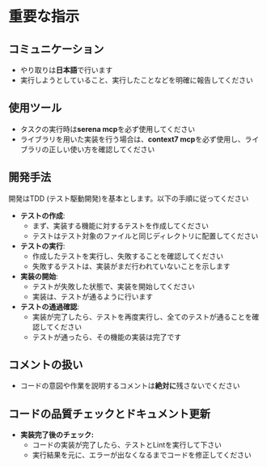 # 重要な指示

## コミュニケーション
- やり取りは**日本語**で行います
- 実行しようとしていること、実行したことなどを明確に報告してください

## 使用ツール
- タスクの実行時は**serena mcp**を必ず使用してください
- ライブラリを用いた実装を行う場合は、**context7 mcp**を必ず使用し、ライブラリの正しい使い方を確認してください

## 開発手法
開発はTDD (テスト駆動開発)を基本とします。以下の手順に従ってください

- **テストの作成**:
    - まず、実装する機能に対するテストを作成してください
    - テストはテスト対象のファイルと同じディレクトリに配置してください
- **テストの実行**:
    - 作成したテストを実行し、失敗することを確認してください
    - 失敗するテストは、実装がまだ行われていないことを示します
- **実装の開始**:
    - テストが失敗した状態で、実装を開始してください
    - 実装は、テストが通るように行います
- **テストの通過確認**:
    - 実装が完了したら、テストを再度実行し、全てのテストが通ることを確認してください
    - テストが通ったら、その機能の実装は完了です

## コメントの扱い
- コードの意図や作業を説明するコメントは**絶対に**残さないでください

## コードの品質チェックとドキュメント更新
- **実装完了後のチェック:**
    - コードの実装が完了したら、テストとLintを実行して下さい
    - 実行結果を元に、エラーが出なくなるまでコードを修正してください
